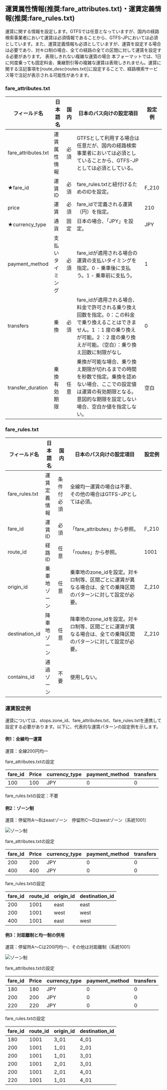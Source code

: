## 運賃属性情報(推奨:fare_attributes.txt)・運賃定義情報(推奨:fare_rules.txt)
運賃に関する情報を設定します。GTFSでは任意となっていますが、国内の経路検索事業者において運賃は必須情報であることから、GTFS-JPにおいては必須としています。また、運賃定義情報も必須としていますが、運賃を設定する場合は必要であり、対キロ制の場合、全ての経路の全ての区間に対して運賃を設定する必要があります。
表現しきれない複雑な運賃の場合
本フォーマットでは、1日に何度乗っても固定料金、乗継割引等の複雑な運賃は表現しきれません。運賃に関する注記事項を[route_desc(routes.txt)]に設定することで、経路検索サービス等で注記が表示される可能性があります。

### fare_attributes.txt

| フィールド名 | 日本語名 | 国内 | 日本のバス向けの設定項目 | 設定例 |
|---------------------|-------------------|------|---------|--------|
| fare_attributes.txt | 運賃属性情報 | 必須 | GTFSとして利用する場合は任意だが、国内の経路検索事業者においては必須としていることから、GTFS-JPとしては必須としている。 |  |
| ★fare_id | 運賃 ID | 必須 | fare_rules.txtと紐付けるためのIDを設定。 | F_210 |
| price | 運賃 | 必須 | fare_idで定義される運賃（円）を指定。 | 210 |
| ★currency_type | 通貨 | 固定 | 日本の場合、「JPY」を設定。 | JPY |
| payment_method | 支払いタイミ ング | 必須 | fare_idが適用される場合の運賃の支払いタイミングを指定。0 - 乗車後に支払う。1 - 乗車前に支払う。 | 1 |
| transfers | 乗換 | 必須 | fare_idが適用される場合、料金で許可される乗り換え回数を指定。0：この料金で乗り換えることはできません。1 ：1 度の乗り換えが可能。2 ：2 度の乗り換えが可能。（空白）：乗り換え回数に制限がなし | 0 |
| transfer_duration | 乗換有効期限 | 任意 | 乗換が可能な場合、乗り換え期限が切れるまでの時間を秒数で指定。乗換を認めない場合、ここでの設定値は運賃の有効期限となる。意図的な期限を設定しない場合、空白か値を指定しない。 | 空白 |


### fare_rules.txt

| フィールド名 | 日本語名 | 国内 | 日本のバス向けの設定項目 | 設定例 |
|----------------|--------------|------------|--------------|--------|
| fare_rules.txt | 運賃定義情報 | 条件付必須 | 全線均一運賃の場合は不要、その他の場合はGTFS-JPとしては必須。 |  |
| fare_id | 運賃 ID | 必須 | 「fare_attributes」から参照。 | F_210 |
| route_id | 経路 ID | 任意 | 「routes」から参照。 | 1001 |
| origin_id | 乗車地ゾーン | 任意 | 乗車地のzone_idを設定。対キロ制等、区間ごとに運賃が異なる場合は、全ての乗降区間のパターンに対して設定が必要。 | Z_210 |
| destination_id | 降車地ゾーン | 任意 | 降車地のzone_idを設定。対キロ制等、区間ごとに運賃が異なる場合は、全ての乗降区間のパターンに対して設定が必要。 | Z_210 |
| contains_id | 通過ゾーン | 不要 | 使用しない。 |  |

### 運賃設定例
運賃については、stops.zone_id、fare_attributes.txt、fare_rules.txtを連携して設定する必要があります。以下に、代表的な運賃パターンの設定例を示します。

#### 例1：全線均一運賃
運賃：全線200円均一

fare_attributes.txtの設定

| fare_id | Price | currency_type | payment_method | transfers |
|---------|-------|---------------|----------------|-----------|
| 100 | 100 | JPY | 0 | 0 |

fare_rules.txtの設定：不要

#### 例2：ゾーン制
運賃：停留所A～Bはeastゾーン　停留所C～Dはwestゾーン（系統1001）

![ゾーン制](../images/fare_example_01.png)

fare_attributes.txtの設定

| fare_id | Price | currency_type | payment_method | transfers |
|---------|-------|---------------|----------------|-----------|
| 200 | 200 | JPY | 0 | 0 |
| 400 | 400 | JPY | 0 | 0 |

fare_rules.txtの設定

| fare_id | route_id | origin_id | destination_id |
|---------|----------|-----------|----------------|
| 200 | 1001 | east | east |
| 200 | 1001 | west | west |
| 400 | 1001 | east | west |

#### 例3：対距離制と均一制の併用
運賃：停留所A～Cは200円均一、その他は対距離制（系統1001）

![ゾーン制](../images/fare_example_02.png)

fare_attributes.txtの設定

| fare_id | Price | currency_type | payment_method | transfers |
|---------|-------|---------------|----------------|-----------|
| 180 | 180 | JPY | 0 | 0 |
| 200 | 200 | JPY | 0 | 0 |
| 220 | 220 | JPY | 0 | 0 |

fare_rules.txtの設定

| fare_id | route_id | origin_id | destination_id |
|---------|----------|-----------|----------------|
| 180 | 1001 | 3_01 | 4_01 |
| 200 | 1001 | 1_01 | 2_01 |
| 200 | 1001 | 1_01 | 3_01 |
| 200 | 1001 | 2_01 | 3_01 |
| 200 | 1001 | 2_01 | 4_01 |
| 220 | 1001 | 1_01 | 4_01 |
